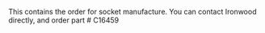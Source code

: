 This contains the order for socket manufacture. You can contact Ironwood directly, and order part # C16459 
